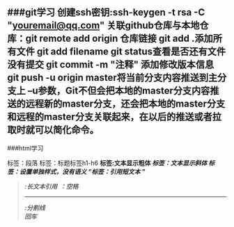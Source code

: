 ###git学习
创建ssh密钥:ssh-keygen -t rsa -C "youremail@qq.com"
关联github仓库与本地仓库：git remote add origin 仓库链接
git add .添加所有文件
git add filename
git status查看是否还有文件没有提交
git commit -m "注释" 添加修改版本信息
git push -u origin master将当前分支内容推送到主分支上
 –u参数，Git不但会把本地的master分支内容推送的远程新的master分支，还会把本地的master分支和远程的master分支关联起来，在以后的推送或者拉取时就可以简化命令。
---
###html学习
<p>标签：段落
<h>标签：标题标签h1-h6
<strong>标签:文本显示粗体
<em>标签：文本显示斜体
<span>标签：设置单独样式，没有语义
<q>标签：引用短文本
<blockquote>:长文本引用
&nbsp：空格
<hr/>:分割线 <br/>回车

